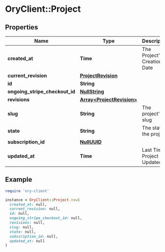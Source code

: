 # OryClient::Project

## Properties

| Name | Type | Description | Notes |
| ---- | ---- | ----------- | ----- |
| **created_at** | **Time** | The Project&#39;s Creation Date | [readonly] |
| **current_revision** | [**ProjectRevision**](ProjectRevision.md) |  |  |
| **id** | **String** |  |  |
| **ongoing_stripe_checkout_id** | [**NullString**](NullString.md) |  | [optional] |
| **revisions** | [**Array&lt;ProjectRevision&gt;**](ProjectRevision.md) |  |  |
| **slug** | **String** | The project&#39;s slug | [readonly] |
| **state** | **String** | The state of the project. | [readonly] |
| **subscription_id** | [**NullUUID**](NullUUID.md) |  | [optional] |
| **updated_at** | **Time** | Last Time Project was Updated | [readonly] |

## Example

```ruby
require 'ory-client'

instance = OryClient::Project.new(
  created_at: null,
  current_revision: null,
  id: null,
  ongoing_stripe_checkout_id: null,
  revisions: null,
  slug: null,
  state: null,
  subscription_id: null,
  updated_at: null
)
```

